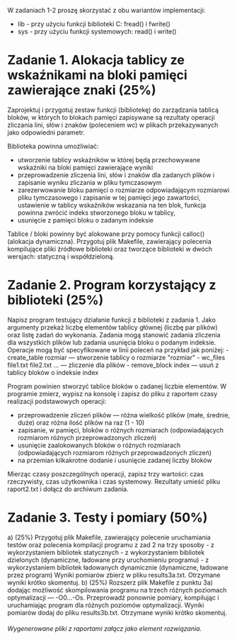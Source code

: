 W zadaniach 1-2 proszę skorzystać z obu wariantów implementacji:
- lib - przy użyciu funkcji biblioteki C: fread() i fwrite()
- sys - przy użyciu funkcji systemowych: read() i write()

<h1> Zadanie 1. Alokacja tablicy ze wskaźnikami na bloki pamięci zawierające znaki (25%) </h1>
Zaprojektuj i przygotuj zestaw funkcji (bibliotekę) do zarządzania tablicą bloków, w których to blokach pamięci zapisywane są rezultaty operacji zliczania lini, słów i znaków (poleceniem wc) w plikach przekazywanych jako odpowiedni parametr.

Biblioteka powinna umożliwiać:
- utworzenie tablicy wskaźników w której będą przechowywane wskaźniki na bloki pamięci zawierające wyniki 
- przeprowadzenie zliczenia lini, słów i znaków dla zadanych plików i zapisanie wyniku zliczania w pliku tymczasowym
- zarezerwowanie bloku pamięci o rozmiarze odpowiadającym rozmiarowi pliku tymczasowego i zapisanie w tej pamięci jego zawartości, ustawienie w tablicy wskaźników wskazania na ten blok, funkcja powinna zwrócić indeks stworzonego bloku w tablicy,
- usunięcie z pamięci bloku o zadanym indeksie

Tablice / bloki powinny być alokowane przy pomocy funkcji calloc() (alokacja dynamiczna).
Przygotuj plik Makefile, zawierający polecenia kompilujące pliki źródłowe biblioteki oraz tworzące biblioteki w dwóch wersjach: statyczną i współdzieloną.

<h1>Zadanie 2. Program korzystający z biblioteki (25%) </h1>
Napisz program testujący działanie funkcji z biblioteki z zadania 1. Jako argumenty przekaż liczbę elementów tablicy głównej (liczbę par plików) oraz listę zadań do wykonania. Zadania mogą stanowić zadania zliczenia dla wszystkich plików lub zadania usunięcia bloku o podanym indeksie. Operacje mogą być specyfikowane w linii poleceń na przykład jak poniżej:
- create_table rozmiar — stworzenie tablicy o rozmiarze "rozmiar"
- wc_files file1.txt file2.txt … — zliczenie dla plików
- remove_block index — usuń z tablicy bloków o indeksie index

Program powinien stworzyć tablice bloków o zadanej liczbie elementów.
W programie zmierz, wypisz na konsolę i zapisz do pliku z raportem czasy realizacji podstawowych operacji:
- przeprowadzenie zliczeń plików — różna wielkość plików (małe, średnie, duże) oraz różna ilość plików na raz (1 - 10)
- zapisanie, w pamięci, bloków o różnych rozmiarach (odpowiadających rozmiarom różnych przeprowadzonych zliczeń)
- usunięcie zaalokowanych bloków o różnych rozmiarach  (odpowiadających rozmiarom różnych przeprowadzonych zliczeń)
- na przemian  kilkakrotne dodanie i usunięcie zadanej liczby bloków 

Mierząc czasy poszczególnych operacji, zapisz trzy wartości: czas rzeczywisty, czas użytkownika i czas systemowy. Rezultaty umieść pliku raport2.txt i dołącz do archiwum zadania.

<h1> Zadanie 3. Testy i pomiary (50%) </h1>
a) (25%) Przygotuj plik Makefile, zawierający polecenie uruchamiania testów oraz polecenia kompilacji programu z zad 2 na trzy sposoby
- z wykorzystaniem bibliotek statycznych
- z wykorzystaniem bibliotek dzielonych (dynamiczne, ładowane przy uruchomieniu programu)
- z wykorzystaniem bibliotek ładowanych dynamicznie (dynamiczne, ładowane przez program)
Wyniki pomiarów zbierz w pliku results3a.txt. Otrzymane wyniki krótko skomentuj.
b) (25%) Rozszerz plik Makefile z punktu 3a) dodając możliwość skompilowania programu na trzech różnych  poziomach optymalizacji — -O0…-Os. Przeprowadź ponownie pomiary, kompilując i uruchamiając program dla różnych poziomów optymalizacji.
Wyniki pomiarów dodaj do pliku results3b.txt. Otrzymane wyniki krótko skomentuj.
<h6> Wygenerowane pliki z raportami załącz jako element rozwiązania. </h6>
